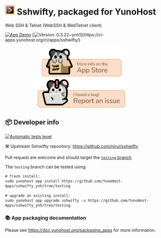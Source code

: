 <!--
N.B.: This README was automatically generated by <https://github.com/YunoHost/apps_tools/blob/main/readme_generator>
It shall NOT be edited by hand.
-->

<h1>
  <img src="https://raw.githubusercontent.com/YunoHost/apps/main/logos/sshwifty.png" width="32px" alt="Logo of Sshwifty">
  Sshwifty, packaged for YunoHost
</h1>

Web SSH & Telnet (WebSSH & WebTelnet client)

[![App Demo](https://img.shields.io/badge/App_Demo-blue?style=for-the-badge)](https://sshwifty-demo.nirui.org/)
[![Version: 0.3.22~ynh1](https://img.shields.io/badge/Version-0.3.22~ynh1-rgba(0,150,0,1)?style=for-the-badge)](https://ci-apps.yunohost.org/ci/apps/sshwifty/)

<div align="center">
<a href="https://apps.yunohost.org/app/sshwifty"><img height="100px" src="https://github.com/YunoHost/yunohost-artwork/raw/refs/heads/main/badges/neopossum-badges/badge_more_info_on_the_appstore.svg"/></a>
<a href="https://github.com/YunoHost-Apps/sshwifty_ynh/issues"><img height="100px" src="https://github.com/YunoHost/yunohost-artwork/raw/refs/heads/main/badges/neopossum-badges/badge_report_an_issue.svg"/></a>
</div>

## 📦 Developer info

[![Automatic tests level](https://apps.yunohost.org/badge/cilevel/sshwifty)](https://ci-apps.yunohost.org/ci/apps/sshwifty/)

🛠️ Upstream Sshwifty repository: <https://github.com/nirui/sshwifty>

Pull request are welcome and should target the [`testing` branch](https://github.com/YunoHost-Apps/sshwifty_ynh/tree/testing).

The `testing` branch can be tested using:
```
# fresh install:
sudo yunohost app install https://github.com/YunoHost-Apps/sshwifty_ynh/tree/testing

# upgrade an existing install:
sudo yunohost app upgrade sshwifty -u https://github.com/YunoHost-Apps/sshwifty_ynh/tree/testing
```

### 📚 App packaging documentation

Please see <https://doc.yunohost.org/packaging_apps> for more information.